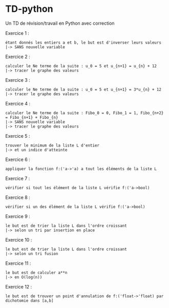 # TD-python
Un TD de révision/travail en Python avec correction

Exercice 1 :

    étant donnés les entiers a et b, le but est d'inverser leurs valeurs
    |-> SANS nouvelle variable

Exercice 2 :

    calculer le Ne terme de la suite : u_0 = 5 et u_{n+1} = u_{n} + 12
    |-> tracer le graphe des valeurs

Exercice 3 :
    
    calculer le Ne terme de la suite : u_0 = 5 et u_{n+1} = 3*u_{n} + 12  
    |-> tracer le graphe des valeurs

Exercice 4 :
    
    calculer le Ne terme de la suite : Fibo_0 = 0, Fibo_1 = 1, Fibo_{n+2} = Fibo_{n+1} + Fibo_{n}  
    |-> SANS nouvelle variable
    |-> tracer le graphe des valeurs

Exercice 5 :

    trouver le minimum de la liste L d'entier
    |-> et un indice d'atteinte

Exercice 6 :

    appliquer la fonction f:('a->'a) a tout les éléments de la liste L

Exercice 7 :

    vérifier si tout les élément de la liste L vérifie f:('a->bool)

Exercice 8 :

    vérifier si un des élément de la liste L vérifie f:('a->bool)

Exercice 9 :

    le but est de trier la liste L dans l'ordre croissant
    |-> selon un tri par insertion en place

Exercice 10 :

    le but est de trier la liste L dans l'ordre croissant
    |-> selon un tri fusion

Exercice 11 :

    le but est de calculer a**n
    |-> en O(log(n))

Exercice 12 :

    le but est de trouver un point d'annulation de f:('float->'float) par dichotomie dans [a,b]